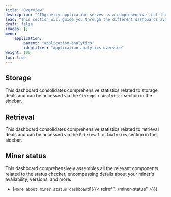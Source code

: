 ```yaml
---
title: "Overview"
description: "CIDgravity application serves as a comprehensive tool for managing settings, clients, and the acceptance rules of pricing models"
lead: "This section will guide you through the different dashboards available on the CIDgravity application"
draft: false
images: []
menu:
    application:
        parent: "application-analytics"
        identifier: "application-analytics-overview"
weight: 100
toc: true
---
```


## Storage
This dashboard consolidates comprehensive statistics related to storage deals and can be accessed via the `Storage > Analytics` section in the sidebar.

## Retrieval
This dashboard consolidates comprehensive statistics related to retrieval deals and can be accessed via the `Retrieval > Analytics` section in the sidebar.


## Miner status
This dashboard comprehensively assembles all the relevant components related to the status checker, encompassing details about your miner's availability, versions, and more.

- [`More about miner status dashboard`]({{< relref "../miner-status" >}})
